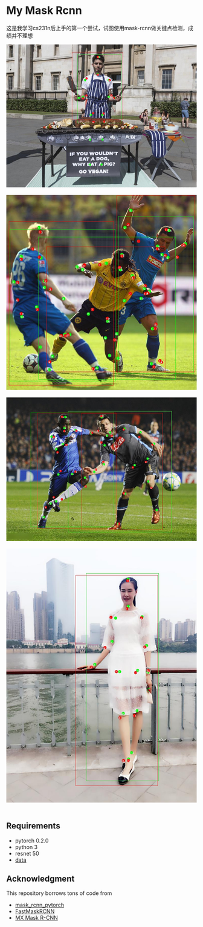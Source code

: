 My Mask Rcnn
===

这是我学习cs231n后上手的第一个尝试，试图使用mask-rcnn做关键点检测，成绩并不理想
<div align="center">
<img src="http://github.com/MTM00/my_maskrcnn_pytorch/raw/master/result/002_new.jpg"><br><br>
</div>
<div align="center">
<img src="http://github.com/MTM00/my_maskrcnn_pytorch/raw/master/result/003_new.jpg"><br><br>
</div>
<div align="center">
<img src="http://github.com/MTM00/my_maskrcnn_pytorch/raw/master/result/004_new.jpg"><br><br>
</div>
<div align="center">
<img src="http://github.com/MTM00/my_maskrcnn_pytorch/raw/master/result/005_new.jpg"><br><br>
</div>

Requirements
----
* pytorch 0.2.0
* python 3
* resnet 50
* [data](https://challenger.ai/competition/keypoint/subject)

Acknowledgment
---
This repository borrows tons of code from

* [mask_rcnn_pytorch](https://github.com/felixgwu/mask_rcnn_pytorch)
* [FastMaskRCNN](https://github.com/CharlesShang/FastMaskRCNN)
* [MX Mask R-CNN](https://github.com/TuSimple/mx-maskrcnn)

